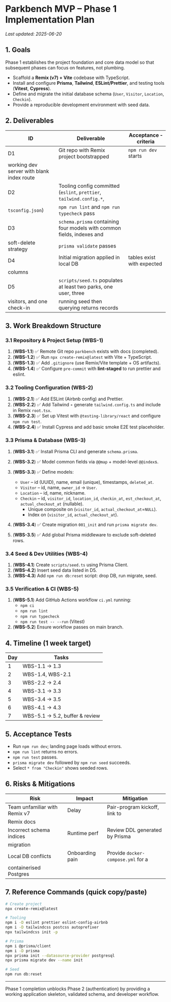 # Parkbench MVP – Phase 1 Implementation Plan

_Last updated: 2025-06-20_

## 1. Goals

Phase 1 establishes the project foundation and core data model so that
subsequent phases can focus on features, not plumbing.

- Scaffold a **Remix (v7) + Vite** codebase with TypeScript.
- Install and configure **Prisma**, **Tailwind**, **ESLint/Prettier**, and
  testing tools (**Vitest**, **Cypress**).
- Define and migrate the initial database schema
  (`User`, `Visitor`, `Location`, `Checkin`).
- Provide a reproducible development environment with seed data.

## 2. Deliverables

| ID                                        | Deliverable                                                            | Acceptance ‑ criteria      |
| ----------------------------------------- | ---------------------------------------------------------------------- | -------------------------- |
| D1                                        | Git repo with Remix project bootstrapped                               | `npm run dev` starts       |
| working dev server with blank index route |
| D2                                        | Tooling config committed (`eslint`, `prettier`, `tailwind.config.*`,   |
| `tsconfig.json`)                          | `npm run lint` and `npm run typecheck` pass                            |
| D3                                        | `schema.prisma` containing four models with common fields, indexes and |
| soft-delete strategy                      | `prisma validate` passes                                               |
| D4                                        | Initial migration applied in local DB                                  | tables exist with expected |
| columns                                   |
| D5                                        | `scripts/seed.ts` populates at least two parks, one user, three        |
| visitors, and one check-in                | running seed then querying returns records                             |

## 3. Work Breakdown Structure

### 3.1 Repository & Project Setup (WBS-1)

1.  (**WBS-1.1**) ✅ Remote Git repo `parkbench` exists with docs (completed).
2.  (**WBS-1.2**) ✅ Run `npx create-remix@latest` with Vite + TypeScript.
3.  (**WBS-1.3**) ✅ Add `.gitignore` (use Remix/Vite template + OS artifacts).
4.  (**WBS-1.4**) ✅ Configure `pre-commit` with **lint-staged** to run prettier
    and eslint.

### 3.2 Tooling Configuration (WBS-2)

1.  (**WBS-2.1**) ✅ Add ESLint (Airbnb config) and Prettier.
2.  (**WBS-2.2**) ✅ Add Tailwind ◦ generate `tailwind.config.ts` and include in
    Remix `root.tsx`.
3.  (**WBS-2.3**) ✅ Set up Vitest with `@testing-library/react` and configure
    `npm run test`.
4.  (**WBS-2.4**) ✅ Install Cypress and add basic smoke E2E test placeholder.

### 3.3 Prisma & Database (WBS-3)

1.  (**WBS-3.1**) ✅ Install Prisma CLI and generate `schema.prisma`.
2.  (**WBS-3.2**) ✅ Model common fields via `@@map` + model-level `@@index`s.
3.  (**WBS-3.3**) ✅ Define models:

    - `User` – id (UUID), name, email (unique), timestamps, `deleted_at`.
    - `Visitor` – id, name, `owner_id` → `User`.
    - `Location` – id, name, nickname.
    - `Checkin` – id, `visitor_id`, `location_id`, `checkin_at`,
      `est_checkout_at`, `actual_checkout_at` (nullable).
      - Unique composite on (`visitor_id`, `actual_checkout_at`=`NULL`).
      - Index on (`visitor_id`, `actual_checkout_at`).

4.  (**WBS-3.4**) ✅ Create migration `001_init` and run `prisma migrate dev`.
5.  (**WBS-3.5**) ✅ Add global Prisma middleware to exclude soft-deleted rows.

### 3.4 Seed & Dev Utilities (WBS-4)

1.  (**WBS-4.1**) Create `scripts/seed.ts` using Prisma Client.
2.  (**WBS-4.2**) Insert seed data listed in D5.
3.  (**WBS-4.3**) Add `npm run db:reset` script: drop DB, run migrate, seed.

### 3.5 Verification & CI (WBS-5)

1.  (**WBS-5.1**) Add GitHub Actions workflow `ci.yml` running:
    - `npm ci`
    - `npm run lint`
    - `npm run typecheck`
    - `npm run test -- --run` (Vitest)
2.  (**WBS-5.2**) Ensure workflow passes on main branch.

## 4. Timeline (1 week target)

| Day | Tasks                          |
| --- | ------------------------------ |
| 1   | WBS-1.1 → 1.3                  |
| 2   | WBS-1.4, WBS-2.1               |
| 3   | WBS-2.2 → 2.4                  |
| 4   | WBS-3.1 → 3.3                  |
| 5   | WBS-3.4 → 3.5                  |
| 6   | WBS-4.1 → 4.3                  |
| 7   | WBS-5.1 → 5.2, buffer & review |

## 5. Acceptance Tests

- Run `npm run dev`; landing page loads without errors.
- `npm run lint` returns no errors.
- `npm run test` passes.
- `prisma migrate dev` followed by `npm run seed` succeeds.
- Select `* from "Checkin"` shows seeded rows.

## 6. Risks & Mitigations

| Risk                          | Impact          | Mitigation                         |
| ----------------------------- | --------------- | ---------------------------------- |
| Team unfamiliar with Remix v7 | Delay           | Pair-program kickoff, link to      |
| Remix docs                    |
| Incorrect schema indices      | Runtime perf    | Review DDL generated by Prisma     |
| migration                     |
| Local DB conflicts            | Onboarding pain | Provide `docker-compose.yml` for a |
| containerised Postgres        |

## 7. Reference Commands (quick copy/paste)

```bash
# Create project
npx create-remix@latest

# Tooling
npm i -D eslint prettier eslint-config-airbnb
npm i -D tailwindcss postcss autoprefixer
npx tailwindcss init -p

# Prisma
npm i @prisma/client
npm i -D prisma
npx prisma init --datasource-provider postgresql
npx prisma migrate dev --name init

# Seed
npm run db:reset
```

---

Phase 1 completion unblocks Phase 2 (authentication) by providing a working
application skeleton, validated schema, and developer workflow.
